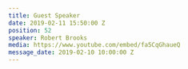 ```yaml
---
title: Guest Speaker
date: 2019-02-11 15:50:00 Z
position: 52
speaker: Robert Brooks
media: https://www.youtube.com/embed/fa5CqGhaueQ
message_date: 2019-02-10 10:00:00 Z
---
```


